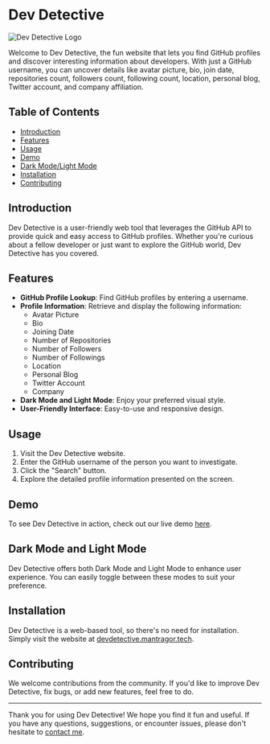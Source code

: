# Dev Detective

![Dev Detective Logo](https://github.com/mantra-gor/DevDetective/assets/90782108/c9a1da1b-13e9-4b11-b1ab-65d5b77116df)





Welcome to Dev Detective, the fun website that lets you find GitHub profiles and discover interesting information about developers. With just a GitHub username, you can uncover details like avatar picture, bio, join date, repositories count, followers count, following count, location, personal blog, Twitter account, and company affiliation.

## Table of Contents

- [Introduction](#introduction)
- [Features](#features)
- [Usage](#usage)
- [Demo](#demo)
- [Dark Mode/Light Mode](#dark-mode-and-light-mode)
- [Installation](#installation)
- [Contributing](#contributing)

## Introduction

Dev Detective is a user-friendly web tool that leverages the GitHub API to provide quick and easy access to GitHub profiles. Whether you're curious about a fellow developer or just want to explore the GitHub world, Dev Detective has you covered.

## Features

- **GitHub Profile Lookup**: Find GitHub profiles by entering a username.
- **Profile Information**: Retrieve and display the following information:
  - Avatar Picture
  - Bio
  - Joining Date
  - Number of Repositories
  - Number of Followers
  - Number of Followings
  - Location
  - Personal Blog
  - Twitter Account
  - Company
- **Dark Mode and Light Mode**: Enjoy your preferred visual style.
- **User-Friendly Interface**: Easy-to-use and responsive design.

## Usage

1. Visit the Dev Detective website.
2. Enter the GitHub username of the person you want to investigate.
3. Click the "Search" button.
4. Explore the detailed profile information presented on the screen.

## Demo

To see Dev Detective in action, check out our live demo [here](https://devdetective.mantragor.tech).

## Dark Mode and Light Mode

Dev Detective offers both Dark Mode and Light Mode to enhance user experience. You can easily toggle between these modes to suit your preference.

## Installation

Dev Detective is a web-based tool, so there's no need for installation. Simply visit the website at [devdetective.mantragor.tech](https://devdetective.mantragor.tech).

## Contributing

We welcome contributions from the community. If you'd like to improve Dev Detective, fix bugs, or add new features, feel free to do.

---

Thank you for using Dev Detective! We hope you find it fun and useful. If you have any questions, suggestions, or encounter issues, please don't hesitate to [contact me](mailto:contactme@mantragor.tech).

